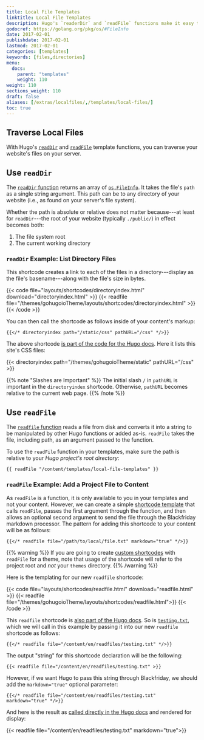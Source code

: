 ```yaml
---
title: Local File Templates
linktitle: Local File Templates
description: Hugo's `readerDir` and `readFile` functions make it easy to traverse your project's directory structure and write file contents to your templates.
godocref: https://golang.org/pkg/os/#FileInfo
date: 2017-02-01
publishdate: 2017-02-01
lastmod: 2017-02-01
categories: [templates]
keywords: [files,directories]
menu:
  docs:
    parent: "templates"
    weight: 110
weight: 110
sections_weight: 110
draft: false
aliases: [/extras/localfiles/,/templates/local-files/]
toc: true
---
```


## Traverse Local Files

With Hugo's [`readDir`][readDir] and [`readFile`][readFile] template functions, you can traverse your website's files on your server.

## Use `readDir`

The [`readDir` function][readDir] returns an array of [`os.FileInfo`][osfileinfo]. It takes the file's `path` as a single string argument. This path can be to any directory of your website (i.e., as found on your server's file system).

Whether the path is absolute or relative does not matter because---at least for `readDir`---the root of your website (typically `./public/`) in effect becomes both:

1. The file system root
2. The current working directory

### `readDir` Example: List Directory Files

This shortcode creates a link to each of the files in a directory---display as the file's basename---along with the file's size in bytes.

{{< code file="layouts/shortcodes/directoryindex.html" download="directoryindex.html" >}}
{{< readfile file="/themes/gohugoioTheme/layouts/shortcodes/directoryindex.html" >}}
{{< /code >}}

You can then call the shortcode as follows inside of your content's markup:

```
{{</* directoryindex path="/static/css" pathURL="/css" */>}}
```

The above shortcode [is part of the code for the Hugo docs][dirindex]. Here it lists this site's CSS files:

{{< directoryindex path="/themes/gohugoioTheme/static" pathURL="/css" >}}

{{% note "Slashes are Important" %}}
The initial slash `/` in `pathURL` is important in the `directoryindex` shortcode. Otherwise, `pathURL` becomes relative to the current web page.
{{% /note %}}

## Use `readFile`

The [`readfile` function][readFile] reads a file from disk and converts it into a string to be manipulated by other Hugo functions or added as-is. `readFile` takes the file, including path, as an argument passed to the function.

To use the `readFile` function in your templates, make sure the path is relative to your *Hugo project's root directory*:

```
{{ readFile "/content/templates/local-file-templates" }}
```

### `readFile` Example: Add a Project File to Content

As `readFile` is a function, it is only available to you in your templates and not your content. However, we can create a simple [shortcode template][sct] that calls `readFile`, passes the first argument through the function, and then allows an optional second argument to send the file through the Blackfriday markdown processor. The pattern for adding this shortcode to your content will be as follows:

```
{{</* readfile file="/path/to/local/file.txt" markdown="true" */>}}
```

{{% warning %}}
If you are going to create [custom shortcodes](/templates/shortcode-templates/) with `readFile` for a theme, note that usage of the shortcode will refer to the project root and *not* your `themes` directory.
{{% /warning %}}

Here is the templating for our new `readfile` shortcode:

{{< code file="layouts/shortcodes/readfile.html" download="readfile.html" >}}
{{< readfile file="/themes/gohugoioTheme/layouts/shortcodes/readfile.html">}}
{{< /code >}}

This `readfile` shortcode is [also part of the Hugo docs][readfilesource]. So is [`testing.txt`][testfile], which we will call in this example by passing it into our new `readfile` shortcode as follows:

```
{{</* readfile file="/content/en/readfiles/testing.txt" */>}}
```

The output "string" for this shortcode declaration will be the following:

```
{{< readfile file="/content/en/readfiles/testing.txt" >}}
```

However, if we want Hugo to pass this string through Blackfriday, we should add the `markdown="true"` optional parameter:

```
{{</* readfile file="/content/en/readfiles/testing.txt" markdown="true" */>}}
```

And here is the result as [called directly in the Hugo docs][] and rendered for display:

{{< readfile file="/content/en/readfiles/testing.txt" markdown="true">}}

[called directly in the Hugo docs]: https://github.com/gohugoio/hugoDocs/blob/master/content/en/templates/files.md
[dirindex]: https://github.com/gohugoio/hugo/blob/master/docs/layouts/shortcodes/directoryindex.html
[osfileinfo]: https://golang.org/pkg/os/#FileInfo
[readDir]: /miscellaneous/readdir/
[readFile]: /miscellaneous/readfile/
[sc]: /form-elements/shortcodes/
[sct]: /templates/shortcode-templates/
[readfilesource]: https://github.com/gohugoio/hugoDocs/blob/master/layouts/shortcodes/readfile.html
[testfile]: https://github.com/gohugoio/hugoDocs/blob/master/content/en/readfiles/testing.txt
